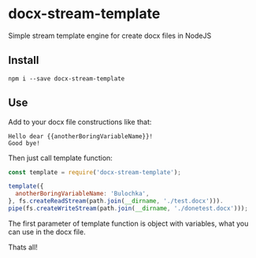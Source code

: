# docx-stream-template
Simple stream template engine for create docx files in NodeJS

## Install

```
npm i --save docx-stream-template
```

## Use
Add to your docx file constructions like that:
```
Hello dear {{anotherBoringVariableName}}!
Good bye!
```
Then just call template function:
```javascript
const template = require('docx-stream-template');

template({
  anotherBoringVariableName: 'Bulochka',
}, fs.createReadStream(path.join(__dirname, './test.docx'))).
pipe(fs.createWriteStream(path.join(__dirname, './donetest.docx')));
```
The first parameter of template function is object with variables, what you can use in the docx file.

Thats all!
